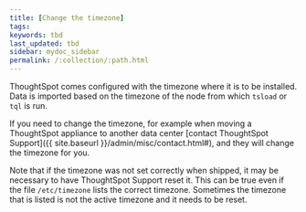 ```yaml
---
title: [Change the timezone]
tags:
keywords: tbd
last_updated: tbd
sidebar: mydoc_sidebar
permalink: /:collection/:path.html
---
```

ThoughtSpot comes configured with the timezone where it is to be installed. Data
is imported based on the timezone of the node from which `tsload` or `tql` is run.

If you need to change the timezone, for example when moving a ThoughtSpot
appliance to another data center [contact ThoughtSpot Support]({{ site.baseurl
}}/admin/misc/contact.html#), and they will change the timezone for you.

Note that if the timezone was not set correctly when shipped, it may be
necessary to have ThoughtSpot Support reset it. This can be true even if the
file `/etc/timezone` lists the correct timezone. Sometimes the timezone that is
listed is not the active timezone and it needs to be reset.
